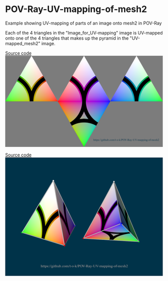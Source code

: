 # POV-Ray-UV-mapping-of-mesh2
Example showing UV-mapping of parts of an image onto mesh2 in POV-Ray

Each of the 4 triangles in the "Image_for_UV-mapping" image is UV-mapped onto one of the 4 triangles that makes up the pyramid in the "UV-mapped_mesh2" image.

[Source code](Image_for_UV-mapping.pov)\
![Image for UV-mapping](Image_for_UV-mapping.png)

[Source code](UV-mapped_mesh2.pov)\
![UV-mapped_mesh2](UV-mapped_mesh2.png)
